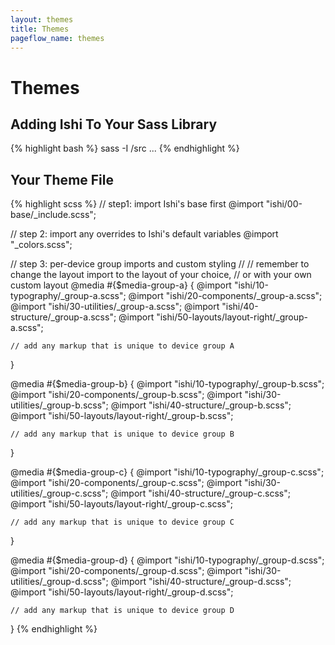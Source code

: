 ```yaml
---
layout: themes
title: Themes
pageflow_name: themes
---
```


# Themes

## Adding Ishi To Your Sass Library

{% highlight bash %}
sass -I <where-you-put-ishi>/src ...
{% endhighlight %}

## Your Theme File

{% highlight scss %}
// step1: import Ishi's base first
@import "ishi/00-base/_include.scss";

// step 2: import any overrides to Ishi's default variables
@import "_colors.scss";

// step 3: per-device group imports and custom styling
//
// remember to change the layout import to the layout of your choice,
// or with your own custom layout
@media #{$media-group-a} {
    @import "ishi/10-typography/_group-a.scss";
    @import "ishi/20-components/_group-a.scss";
    @import "ishi/30-utilities/_group-a.scss";
    @import "ishi/40-structure/_group-a.scss";
    @import "ishi/50-layouts/layout-right/_group-a.scss";

    // add any markup that is unique to device group A
}

@media #{$media-group-b} {
    @import "ishi/10-typography/_group-b.scss";
    @import "ishi/20-components/_group-b.scss";
    @import "ishi/30-utilities/_group-b.scss";
    @import "ishi/40-structure/_group-b.scss";
    @import "ishi/50-layouts/layout-right/_group-b.scss";

    // add any markup that is unique to device group B
}

@media #{$media-group-c} {
    @import "ishi/10-typography/_group-c.scss";
    @import "ishi/20-components/_group-c.scss";
    @import "ishi/30-utilities/_group-c.scss";
    @import "ishi/40-structure/_group-c.scss";
    @import "ishi/50-layouts/layout-right/_group-c.scss";

    // add any markup that is unique to device group C
}

@media #{$media-group-d} {
    @import "ishi/10-typography/_group-d.scss";
    @import "ishi/20-components/_group-d.scss";
    @import "ishi/30-utilities/_group-d.scss";
    @import "ishi/40-structure/_group-d.scss";
    @import "ishi/50-layouts/layout-right/_group-d.scss";

    // add any markup that is unique to device group D
}
{% endhighlight %}
